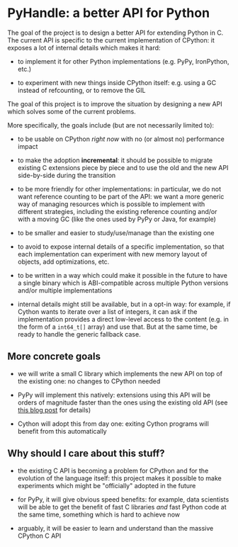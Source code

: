 PyHandle: a better API for Python
==================================

The goal of the project is to design a better API for extending Python
in C. The current API is specific to the current implementation of CPython: it
exposes a lot of internal details which makes it hard:

  - to implement it for other Python implementations (e.g. PyPy, IronPython, etc.)

  - to experiment with new things inside CPython itself: e.g. using a GC
    instead of refcounting, or to remove the GIL

The goal of this project is to improve the situation by designing a new API
which solves some of the current problems.

More specifically, the goals include (but are not necessarily limited to):

  - to be usable on CPython *right now* with no (or almost no) performance
    impact

  - to make the adoption **incremental**: it should be possible to migrate
    existing C extensions piece by piece and to use the old and the new API
    side-by-side during the transition

  - to be more friendly for other implementations: in particular, we do not
    want reference counting to be part of the API: we want a more generic way
    of managing resources which is possible to implement with different
    strategies, including the existing reference counting and/or with a moving
    GC (like the ones used by PyPy or Java, for example)

  - to be smaller and easier to study/use/manage than the existing one

  - to avoid to expose internal details of a specific implementation, so that
    each implementation can experiment with new memory layout of objects, add
    optimizations, etc.

  - to be written in a way which could make it possible in the future to have
    a single binary which is ABI-compatible across multiple Python versions
    and/or multiple implementations

  - internal details might still be available, but in a opt-in way: for
    example, if Cython wants to iterate over a list of integers, it can ask if
    the implementation provides a direct low-level access to the content
    (e.g. in the form of a `int64_t[]` array) and use that. But at the same
    time, be ready to handle the generic fallback case.


More concrete goals
--------------------

  - we will write a small C library which implements the new API on top of the
    existing one: no changes to CPython needed

  - PyPy will implement this natively: extensions using this API will be
    orders of magnitude faster than the ones using the existing old API (see
    [this blog post](https://morepypy.blogspot.com/2018/09/inside-cpyext-why-emulating-cpython-c.html)
    for details)

  - Cython will adopt this from day one: exiting Cython programs will benefit
    from this automatically


Why should I care about this stuff?
------------------------------------

  - the existing C API is becoming a problem for CPython and for the
    evolution of the language itself: this project makes it possible to make
    experiments which might be "officially" adopted in the future

  - for PyPy, it will give obvious speed benefits: for example, data
    scientists will be able to get the benefit of fast C libraries *and* fast
    Python code at the same time, something which is hard to achieve now

  - arguably, it will be easier to learn and understand than the massive
    CPython C API
